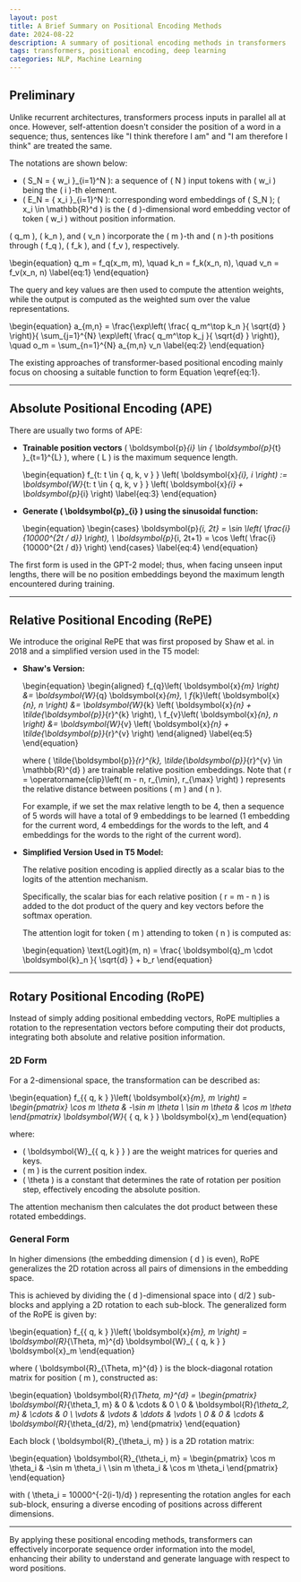 ```yaml
---
layout: post
title: A Brief Summary on Positional Encoding Methods
date: 2024-08-22
description: A summary of positional encoding methods in transformers
tags: transformers, positional encoding, deep learning
categories: NLP, Machine Learning
---
```


## Preliminary

Unlike recurrent architectures, transformers process inputs in parallel all at once. However, self-attention doesn't consider the position of a word in a sequence; thus, sentences like "I think therefore I am" and "I am therefore I think" are treated the same.

The notations are shown below:

- \( S_N = \{ w_i \}_{i=1}^N \): a sequence of \( N \) input tokens with \( w_i \) being the \( i \)-th element.
- \( E_N = \{ x_i \}_{i=1}^N \): corresponding word embeddings of \( S_N \); \( x_i \in \mathbb{R}^d \) is the \( d \)-dimensional word embedding vector of token \( w_i \) without position information.

\( q_m \), \( k_n \), and \( v_n \) incorporate the \( m \)-th and \( n \)-th positions through \( f_q \), \( f_k \), and \( f_v \), respectively.

\begin{equation}
q_m = f_q(x_m, m), \quad
k_n = f_k(x_n, n), \quad
v_n = f_v(x_n, n)
\label{eq:1}
\end{equation}

The query and key values are then used to compute the attention weights, while the output is computed as the weighted sum over the value representations.

\begin{equation}
a_{m,n} = \frac{\exp\left( \frac{ q_m^\top k_n }{ \sqrt{d} } \right)}{ \sum_{j=1}^{N} \exp\left( \frac{ q_m^\top k_j }{ \sqrt{d} } \right)}, \quad
o_m = \sum_{n=1}^{N} a_{m,n} v_n
\label{eq:2}
\end{equation}

The existing approaches of transformer-based positional encoding mainly focus on choosing a suitable function to form Equation \eqref{eq:1}.

---

## Absolute Positional Encoding (APE)

There are usually two forms of APE:

- **Trainable position vectors** \( \boldsymbol{p}_{i} \in \{ \boldsymbol{p}_{t} \}_{t=1}^{L} \), where \( L \) is the maximum sequence length.

  \begin{equation}
  f_{t: t \in \{ q, k, v \} } \left( \boldsymbol{x}_{i}, i \right) := \boldsymbol{W}_{t: t \in \{ q, k, v \} } \left( \boldsymbol{x}_{i} + \boldsymbol{p}_{i} \right)
  \label{eq:3}
  \end{equation}

- **Generate \( \boldsymbol{p}_{i} \) using the sinusoidal function:**

  \begin{equation}
  \begin{cases}
  \boldsymbol{p}_{i, 2t} = \sin \left( \frac{i}{10000^{2t / d}} \right), \\
  \boldsymbol{p}_{i, 2t+1} = \cos \left( \frac{i}{10000^{2t / d}} \right)
  \end{cases}
  \label{eq:4}
  \end{equation}

The first form is used in the GPT-2 model; thus, when facing unseen input lengths, there will be no position embeddings beyond the maximum length encountered during training.

---

## Relative Positional Encoding (RePE)

We introduce the original RePE that was first proposed by Shaw et al. in 2018 and a simplified version used in the T5 model:

- **Shaw's Version:**

  \begin{equation}
  \begin{aligned}
  f_{q}\left( \boldsymbol{x}_{m} \right) &= \boldsymbol{W}_{q} \boldsymbol{x}_{m}, \\
  f_{k}\left( \boldsymbol{x}_{n}, n \right) &= \boldsymbol{W}_{k} \left( \boldsymbol{x}_{n} + \tilde{\boldsymbol{p}}_{r}^{k} \right), \\
  f_{v}\left( \boldsymbol{x}_{n}, n \right) &= \boldsymbol{W}_{v} \left( \boldsymbol{x}_{n} + \tilde{\boldsymbol{p}}_{r}^{v} \right)
  \end{aligned}
  \label{eq:5}
  \end{equation}

  where \( \tilde{\boldsymbol{p}}_{r}^{k}, \tilde{\boldsymbol{p}}_{r}^{v} \in \mathbb{R}^{d} \) are trainable relative position embeddings. Note that \( r = \operatorname{clip}\left( m - n, r_{\min}, r_{\max} \right) \) represents the relative distance between positions \( m \) and \( n \).

  For example, if we set the max relative length to be 4, then a sequence of 5 words will have a total of 9 embeddings to be learned (1 embedding for the current word, 4 embeddings for the words to the left, and 4 embeddings for the words to the right of the current word).

- **Simplified Version Used in T5 Model:**

  The relative position encoding is applied directly as a scalar bias to the logits of the attention mechanism.

  Specifically, the scalar bias for each relative position \( r = m - n \) is added to the dot product of the query and key vectors before the softmax operation.

  The attention logit for token \( m \) attending to token \( n \) is computed as:

  \begin{equation}
  \text{Logit}(m, n) = \frac{ \boldsymbol{q}_m \cdot \boldsymbol{k}_n }{ \sqrt{d} } + b_r
  \end{equation}

---

## Rotary Positional Encoding (RoPE)

Instead of simply adding positional embedding vectors, RoPE multiplies a rotation to the representation vectors before computing their dot products, integrating both absolute and relative position information.

### 2D Form

For a 2-dimensional space, the transformation can be described as:

\begin{equation}
f_{\{ q, k \} }\left( \boldsymbol{x}_{m}, m \right) = 
\begin{pmatrix}
\cos m \theta & -\sin m \theta \\
\sin m \theta & \cos m \theta
\end{pmatrix}
\boldsymbol{W}_{ \{ q, k \} } \boldsymbol{x}_m
\end{equation}

where:

- \( \boldsymbol{W}_{\{ q, k \} } \) are the weight matrices for queries and keys.
- \( m \) is the current position index.
- \( \theta \) is a constant that determines the rate of rotation per position step, effectively encoding the absolute position.

The attention mechanism then calculates the dot product between these rotated embeddings.

### General Form

In higher dimensions (the embedding dimension \( d \) is even), RoPE generalizes the 2D rotation across all pairs of dimensions in the embedding space.

This is achieved by dividing the \( d \)-dimensional space into \( d/2 \) sub-blocks and applying a 2D rotation to each sub-block. The generalized form of the RoPE is given by:

\begin{equation}
f_{\{ q, k \} }\left( \boldsymbol{x}_{m}, m \right) = \boldsymbol{R}_{\Theta, m}^{d} \boldsymbol{W}_{ \{ q, k \} } \boldsymbol{x}_m
\end{equation}

where \( \boldsymbol{R}_{\Theta, m}^{d} \) is the block-diagonal rotation matrix for position \( m \), constructed as:

\begin{equation}
\boldsymbol{R}_{\Theta, m}^{d} = 
\begin{pmatrix}
\boldsymbol{R}_{\theta_1, m} & 0 & \cdots & 0 \\
0 & \boldsymbol{R}_{\theta_2, m} & \cdots & 0 \\
\vdots & \vdots & \ddots & \vdots \\
0 & 0 & \cdots & \boldsymbol{R}_{\theta_{d/2}, m}
\end{pmatrix}
\end{equation}

Each block \( \boldsymbol{R}_{\theta_i, m} \) is a 2D rotation matrix:

\begin{equation}
\boldsymbol{R}_{\theta_i, m} = 
\begin{pmatrix}
\cos m \theta_i & -\sin m \theta_i \\
\sin m \theta_i & \cos m \theta_i
\end{pmatrix}
\end{equation}

with \( \theta_i = 10000^{-2(i-1)/d} \) representing the rotation angles for each sub-block, ensuring a diverse encoding of positions across different dimensions.

---

By applying these positional encoding methods, transformers can effectively incorporate sequence order information into the model, enhancing their ability to understand and generate language with respect to word positions.
